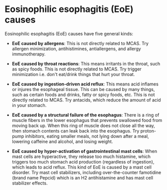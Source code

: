# Eosinophilic esophagitis (EoE) causes

Eosinophilic esophagitis (EoE) causes have five general kinds:

* **EoE caused by allergens**: This is not directly related to MCAS. Try allergen minimization, antihistimines, antiallergens, and allergy immunotherapy.

* **EoE caused by throat reactions**: This means irritants in the throat, such as spicy foods. This is not directly related to MCAS. Try trigger minimization i.e. don't eat/drink things that hurt your throat.

* **EoE caused by ingestion-driven acid reflux**: This means acid inflames or injures the esophageal tissue. This can be caused by many things, such as certain foods and drinks, fatty or spicy foods, etc. This is not directly related to MCAS. Try antacids, which reduce the amount of acid in your stomach.

* **EoE caused by a structural failure of the esophagus**: There is a ring of muscle fibers in the lower esophagus that prevents swallowed food from moving back up. When this ring of muscle does not close all the way, then stomach contents can leak back into the esophagus. Try proton-pump inhibitors, eating smaller meals, not lying down after a meal, lowering caffeine and alcohol, and losing weight.

* **EoE caused by hyper-activation of gastrointestinal mast cells**: When mast cells are hyperactive, they release too much histamine, which  triggers too much stomach acid production (regardless of ingestion), which leads to acid reflux. This kind of EoE is caused by a mast cell disorder. Try mast cell stabilizers, including over-the-counter famotidine (brand name Pepcid) which is an H2 antihistamine and has mast cell stabilizer effects.
